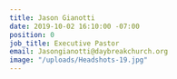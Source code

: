```yaml
---
title: Jason Gianotti
date: 2019-10-02 16:10:00 -07:00
position: 0
job_title: Executive Pastor
email: Jasongianotti@daybreakchurch.org
image: "/uploads/Headshots-19.jpg"
---
```


